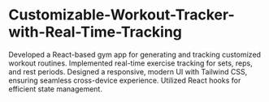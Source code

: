 # Customizable-Workout-Tracker-with-Real-Time-Tracking
Developed a React-based gym app for generating and tracking customized workout routines. Implemented real-time exercise tracking for sets, reps, and rest periods. Designed a responsive, modern UI with Tailwind CSS, ensuring seamless cross-device experience. Utilized React hooks for efficient state management.

